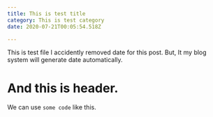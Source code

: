 ```yaml
---
title: This is test title
category: This is test category
date: 2020-07-21T00:05:54.518Z

---
```


This is test file
I accidently removed date for this post.
But, It my blog system will generate date automatically.

# And this is header.

We can use `some code` like this.
